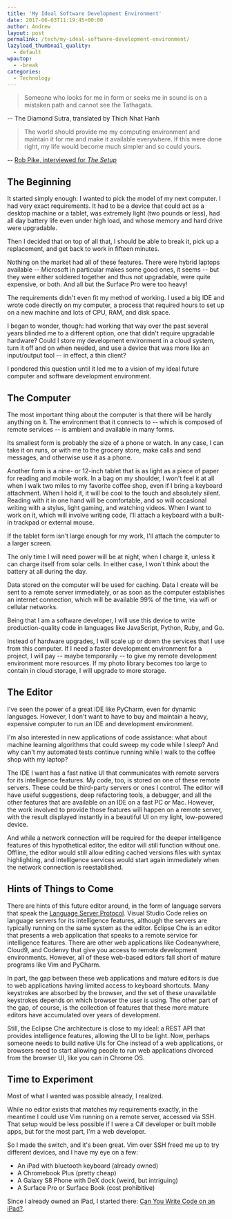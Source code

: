 ```yaml
---
title: 'My Ideal Software Development Environment'
date: 2017-06-03T11:19:45+00:00
author: Andrew
layout: post
permalink: /tech/my-ideal-software-development-environment/
lazyload_thumbnail_quality:
  - default
wpautop:
  - -break
categories:
  - Technology
---
```

> Someone who looks for me in form
> or seeks me in sound
> is on a mistaken path
> and cannot see the Tathagata.

-- The Diamond Sutra, translated by Thich Nhat Hanh

> The world should provide me my computing environment and maintain it for me and make it available everywhere. If this were done right, my life would become much simpler and so could yours.

-- [Rob Pike, interviewed for *The Setup*](https://usesthis.com/interviews/rob.pike/)

## The Beginning

It started simply enough: I wanted to pick the model of my next computer. I had very exact requirements. It had to be a device that could act as a desktop machine or a tablet, was extremely light (two pounds or less), had all day battery life even under high load, and whose memory and hard drive were upgradable.

Then I decided that on top of all that, I should be able to break it, pick up a replacement, and get back to work in fifteen minutes.

Nothing on the market had all of these features. There were hybrid laptops available -- Microsoft in particular makes some good ones, it seems -- but they were either soldered together and thus not upgradable, were quite expensive, or both. And all but the Surface Pro were too heavy!

The requirements didn't even fit my method of working. I used a big IDE and wrote code directly on my computer, a process that required hours to set up on a new machine and lots of CPU, RAM, and disk space.

I began to wonder, though: had working that way over the past several years blinded me to a different option, one that didn't require upgradable hardware? Could I store my development environment in a cloud system, turn it off and on when needed, and use a device that was more like an input/output tool -- in effect, a thin client?

I pondered this question until it led me to a vision of my ideal future computer and software development environment.

## The Computer

The most important thing about the computer is that there will be hardly anything on it. The environment that it connects to -- which is composed of remote services -- is ambient and available in many forms.

Its smallest form is probably the size of a phone or watch. In any case, I can take it on runs, or with me to the grocery store, make calls and send messages, and otherwise use it as a phone.

Another form is a nine- or 12-inch tablet that is as light as a piece of paper for reading and mobile work. In a bag on my shoulder, I won't feel it at all when I walk two miles to my favorite coffee shop, even if I bring a keyboard attachment. When I hold it, it will be cool to the touch and absolutely silent. Reading with it in one hand will be comfortable, and so will occasional writing with a stylus, light gaming, and watching videos. When I want to work on it, which will involve writing code, I'll attach a keyboard with a built-in trackpad or external mouse.

If the tablet form isn't large enough for my work, I'll attach the computer to a larger screen.

The only time I will need power will be at night, when I charge it, unless it can charge itself from solar cells. In either case, I won't think about the battery at all during the day.

Data stored on the computer will be used for caching. Data I create will be sent to a remote server immediately, or as soon as the computer establishes an internet connection, which will be available 99% of the time, via wifi or cellular networks.

Being that I am a software developer, I will use this device to write production-quality code in languages like JavaScript, Python, Ruby, and Go.

Instead of hardware upgrades, I will scale up or down the services that I use from this computer. If I need a faster development environment for a project, I will pay -- maybe temporarily -- to give my remote development environment more resources. If my photo library becomes too large to contain in cloud storage, I will upgrade to more storage.

## The Editor

I've seen the power of a great IDE like PyCharm, even for dynamic languages. However, I don't want to have to buy and maintain a heavy, expensive computer to run an IDE and development environment.

I'm also interested in new applications of code assistance: what about machine learning algorithms that could sweep my code while I sleep? And why can't my automated tests continue running while I walk to the coffee shop with my laptop?

The IDE I want has a fast native UI that communicates with remote servers for its intelligence features. My code, too, is stored on one of these remote servers. These could be third-party servers or ones I control. The editor will have useful suggestions, deep refactoring tools, a debugger, and all the other features that are available on an IDE on a fast PC or Mac. However, the work involved to provide those features will happen on a remote server, with the result displayed instantly in a beautiful UI on my light, low-powered device.

And while a network connection will be required for the deeper intelligence features of this hypothetical editor, the editor will still function without one. Offline, the editor would still allow editing cached versions files with syntax highlighting, and intelligence services would start again immediately when the network connection is reestablished.

## Hints of Things to Come

There are hints of this future editor around, in the form of language servers that speak the [Language Server Protocol](http://langserver.org/). Visual Studio Code relies on language servers for its intelligence features, although the servers are typically running on the same system as the editor. Eclipse Che is an editor that presents a web application that speaks to a remote service for intelligence features. There are other web applications like Codeanywhere, Cloud9, and Codenvy that give you access to remote development environments. However, all of these web-based editors fall short of mature programs like Vim and PyCharm.

In part, the gap between these web applications and mature editors is due to web applications having limited access to keyboard shortcuts. Many keystrokes are absorbed by the browser, and the set of these unavailable keystrokes depends on which browser the user is using. The other part of the gap, of course, is the collection of features that these more mature editors have accumulated over years of development.

Still, the Eclipse Che architecture is close to my ideal: a REST API that provides intelligence features, allowing the UI to be light. Now, perhaps someone needs to build native UIs for Che instead of a web applications, or browsers need to start allowing people to run web applications divorced from the browser UI, like you can in Chrome OS.

## Time to Experiment

Most of what I wanted was possible already, I realized.

While no editor exists that matches my requirements exactly, in the meantime I could use Vim running on a remote server, accessed via SSH. That setup would be less possible if I were a C# developer or built mobile apps, but for the most part, I'm a web developer.

So I made the switch, and it's been great. Vim over SSH freed me up to try different devices, and I have my eye on a few:

* An iPad with bluetooth keyboard (already owned)
* A Chromebook Plus (pretty cheap)
* A Galaxy S8 Phone with DeX dock (weird, but intriguing)
* A Surface Pro or Surface Book (cost prohibitive)

Since I already owned an iPad, I started there: [Can You Write Code on an iPad?](/tech/can-you-write-code-on-an-ipad/).

